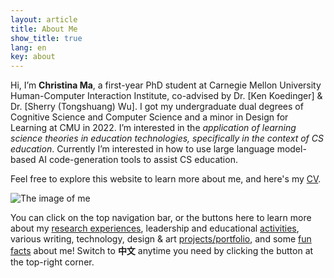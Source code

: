 ```yaml
---
layout: article
title: About Me
show_title: true
lang: en
key: about
---
```


<!--more-->

<div class="grid-containre">
  <div class="grid grid--p-3">
  <div class="cell cell--12 cell--md-auto">
    <div>
      <p> Hi, I’m <b>Christina Ma</b>, a first-year PhD student at Carnegie Mellon University Human-Computer Interaction Institute, co-advised by Dr. [Ken Koedinger] & Dr. [Sherry (Tongshuang) Wu]. I got my undergraduate dual degrees of Cognitive Science and Computer Science and a minor in Design for Learning at CMU in 2022. 
          I’m interested in the <i>application of learning science theories in education technologies, specifically in the context of CS education</i>. Currently I’m interested in how to use large language model-based AI code-generation tools to assist CS education.
      </p>
      <p> Feel free to explore this website to learn more about me, and here's my <a href="/assets/Christina_Ma_CV.pdf">CV</a>. 
      </p>
    </div>
  </div>
  
  <div class="cell cell--12 cell--md-4">
    <img src="/assets/images/CM-circle.png" alt="The image of me">
  </div>
  
  </div>
  </div>

  You can click on the top navigation bar, or the buttons here to learn more about my [research experiences][research], leadership and educational [activities][activity], various writing, technology, design & art [projects/portfolio][portfolio], and some [fun facts][fun] about me! Switch to **中文** anytime you need by clicking the button at the top-right corner.

  [research]: research
  [activity]: activity
  [portfolio]: portfolio
  [fun]: funfact
  
[Ken Koedinger]: https://hcii.cmu.edu/people/ken-koedinger
[Sherry (Tongshuang) Wu]: https://www.cs.cmu.edu/~sherryw/index.html
